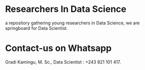 # Researchers In Data Science
 a repository gathering young researchers in Data Science, we are springboard for Data Scientist.

# Contact-us on Whatsapp
 Gradi Kamingu, M. Sc., Data Scientist : +243 821 101 417.
